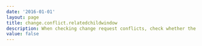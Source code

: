 ```yaml
---
date: '2016-01-01'
layout: page
title: change.conflict.relatedchildwindow
description: When checking change request conflicts, check whether the change falls within child CIs' maintenance windows
value: false
---
```

